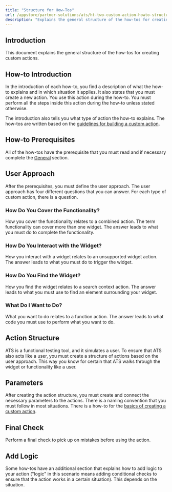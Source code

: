 ```yaml
---
title: "Structure for How-Tos"
url: /appstore/partner-solutions/ats/ht-two-custom-action-howto-structure/
description: "Explains the general structure of the how-tos for creating custom actions."
---
```


## Introduction

This document explains the general structure of the how-tos for creating custom actions.

## How-to Introduction

In the introduction of each how-to, you find a description of what the how-to explains and in which situation it applies. It also states that you must create a new action. You use this action during the how-to. You must perform all the steps inside this action during the how-to unless stated otherwise.

The introduction also tells you what type of action the how-to explains. The how-tos are written based on the [guidelines for building a custom action](/appstore/partner-solutions/ats/ht-two-guidelines-custom-action/).

## How-to Prerequisites

All of the how-tos have the prerequisite that you must read and if necessary complete the [General](/appstore/partner-solutions/ats/ht-two-custom-action-general/) section.

## User Approach

After the prerequisites, you must define the user approach. The user approach has four different questions that you can answer. For each type of custom action, there is a question.

### How Do You Cover the Functionality?

How you cover the functionality relates to a combined action. The term functionality can cover more than one widget. The answer leads to what you must do to complete the functionality.

### How Do You Interact with the Widget?

How you interact with a widget relates to an unsupported widget action. The answer leads to what you must do to trigger the widget.

### How Do You Find the Widget?

How you find the widget relates to a search context action. The answer leads to what you must use to find an element surrounding your widget.

### What Do I Want to Do?

What you want to do relates to a function action. The answer leads to what code you must use to perform what you want to do.

## Action Structure

ATS is a functional testing tool, and it simulates a user. To ensure that ATS also acts like a user, you must create a structure of actions based on the user approach. This way you know for certain that ATS walks through the widget or functionality like a user. 

## Parameters

After creating the action structure, you must create and connect the necessary parameters to the actions. There is a naming convention that you must follow in most situations. There is a how-to for the [basics of creating a custom action](/appstore/partner-solutions/ats/ht-two-custom-action-basics/).

## Final Check

Perform a final check to pick up on mistakes before using the action.

## Add Logic

Some how-tos have an additional section that explains how to add logic to your action ("logic" in this scenario means adding conditional checks to ensure that the action works in a certain situation). This depends on the situation.
